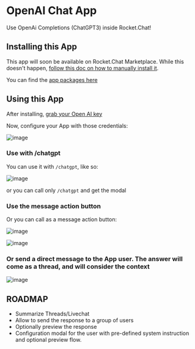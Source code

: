 # OpenAI Chat App
Use OpenAi Completions (ChatGPT3) inside Rocket.Chat!

## Installing this App
This app will soon be available on Rocket.Chat Marketplace. While this doesn't happen, [follow this doc on how to manually install it](https://docs.rocket.chat/setup-and-configure/rocket.chat-air-gapped-deployment/manual-app-installation).

You can find the [app packages here](https://github.com/dudanogueira/Rocket.Chat.OpenAI.Completions.App/tree/master/dist)

## Using this App
After installing, [grab your Open AI key](https://platform.openai.com/account/api-keys)

Now, configure your App with those credentials:

![image](https://user-images.githubusercontent.com/1761174/223877973-208e0e95-26fb-4117-adaf-22439ea0a955.png)

### Use with /chatgpt
You can use it with `/chatgpt`, like so:

![image](https://user-images.githubusercontent.com/1761174/223879215-4482a3ea-dd3c-4c6e-aed7-8687b112a2e9.png)

or you can call only `/chatgpt` and get the modal

### Use the message action button
Or you can call as a message action button:

![image](https://user-images.githubusercontent.com/1761174/223878804-6c144c3f-3252-48a6-81c0-5354aaeacb5f.png)

![image](https://user-images.githubusercontent.com/1761174/225786569-6cf715f2-8bf3-4123-a019-233ce2aa3ffc.png)


### Or send a direct message to the App user. The answer will come as a thread, and will consider the context
![image](https://user-images.githubusercontent.com/1761174/226495574-bd0fc66a-f82b-4b8e-bcc3-c5dccc4170d8.png)


## ROADMAP
- Summarize Threads/Livechat
- Allow to send the response to a group of users
- Optionally preview the response
- Configuration modal for the user with pre-defined system instruction and optional preview flow.
